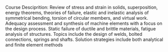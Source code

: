 Course Desciprition: Review of stress and strain in solids, superposition, energy theorems, theories of failure, elastic and inelastic analysis of symmetrical bending, torsion of circular members, and virtual work. Adequacy assessment and synthesis of machine elements with a focus on the design process. Static failure of ductile and brittle materials, fatigue analysis of structures. Topics include the design of welds, bolted connections, springs and shafts. Solution strategies include both analytical and finite element methods
